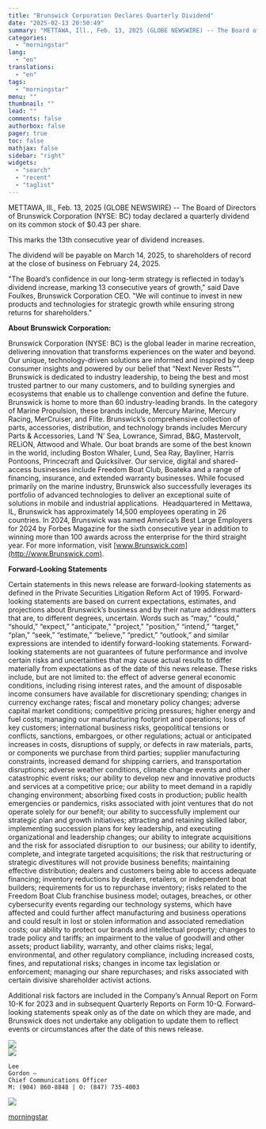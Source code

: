 ```yaml
---
title: "Brunswick Corporation Declares Quarterly Dividend"
date: "2025-02-13 20:50:49"
summary: "METTAWA, Ill., Feb. 13, 2025 (GLOBE NEWSWIRE) -- The Board of Directors of Brunswick Corporation (NYSE: BC) today declared a quarterly dividend on its common stock of $0.43 per share. This marks the 13th consecutive year of dividend increases. The dividend will be payable on March 14, 2025, to shareholders..."
categories:
  - "morningstar"
lang:
  - "en"
translations:
  - "en"
tags:
  - "morningstar"
menu: ""
thumbnail: ""
lead: ""
comments: false
authorbox: false
pager: true
toc: false
mathjax: false
sidebar: "right"
widgets:
  - "search"
  - "recent"
  - "taglist"
---
```


METTAWA, Ill., Feb. 13, 2025 (GLOBE NEWSWIRE) -- The Board of Directors of Brunswick Corporation (NYSE: BC) today declared a quarterly dividend on its common stock of $0.43 per share.

This marks the 13th consecutive year of dividend increases.

The dividend will be payable on March 14, 2025, to shareholders of record at the close of business on February 24, 2025.

"The Board’s confidence in our long-term strategy is reflected in today’s dividend increase, marking 13 consecutive years of growth," said Dave Foulkes, Brunswick Corporation CEO. "We will continue to invest in new products and technologies for strategic growth while ensuring strong returns for shareholders."

**About Brunswick Corporation:**

Brunswick Corporation (NYSE: BC) is the global leader in marine recreation, delivering innovation that transforms experiences on the water and beyond.  Our unique, technology-driven solutions are informed and inspired by deep consumer insights and powered by our belief that “Next Never Rests™”. Brunswick is dedicated to industry leadership, to being the best and most trusted partner to our many customers, and to building synergies and ecosystems that enable us to challenge convention and define the future. Brunswick is home to more than 60 industry-leading brands. In the category of Marine Propulsion, these brands include, Mercury Marine, Mercury Racing, MerCruiser, and Flite. Brunswick’s comprehensive collection of parts, accessories, distribution, and technology brands includes Mercury Parts & Accessories, Land ‘N’ Sea, Lowrance, Simrad, B&G, Mastervolt, RELiON, Attwood and Whale. Our boat brands are some of the best known in the world, including Boston Whaler, Lund, Sea Ray, Bayliner, Harris Pontoons, Princecraft and Quicksilver. Our service, digital and shared-access businesses include Freedom Boat Club, Boateka and a range of financing, insurance, and extended warranty businesses. While focused primarily on the marine industry, Brunswick also successfully leverages its portfolio of advanced technologies to deliver an exceptional suite of solutions in mobile and industrial applications.  Headquartered in Mettawa, IL, Brunswick has approximately 14,500 employees operating in 26 countries. In 2024, Brunswick was named America’s Best Large Employers for 2024 by Forbes Magazine for the sixth consecutive year in addition to winning more than 100 awards across the enterprise for the third straight year. For more information, visit [www.Brunswick.com](http://www.Brunswick.com).

**Forward-Looking Statements**

Certain statements in this news release are forward-looking statements as defined in the Private Securities Litigation Reform Act of 1995. Forward-looking statements are based on current expectations, estimates, and projections about Brunswick’s business and by their nature address matters that are, to different degrees, uncertain. Words such as “may,” “could,” “should,” “expect,” "anticipate," "project," "position," “intend,” “target,” “plan,” “seek,” “estimate,” “believe,” “predict,” “outlook,” and similar expressions are intended to identify forward-looking statements. Forward-looking statements are not guarantees of future performance and involve certain risks and uncertainties that may cause actual results to differ materially from expectations as of the date of this news release. These risks include, but are not limited to: the effect of adverse general economic conditions, including rising interest rates, and the amount of disposable income consumers have available for discretionary spending; changes in currency exchange rates; fiscal and monetary policy changes; adverse capital market conditions; competitive pricing pressures; higher energy and fuel costs; managing our manufacturing footprint and operations; loss of key customers; international business risks, geopolitical tensions or conflicts, sanctions, embargoes, or other regulations; actual or anticipated increases in costs, disruptions of supply, or defects in raw materials, parts, or components we purchase from third parties; supplier manufacturing constraints, increased demand for shipping carriers, and transportation disruptions; adverse weather conditions, climate change events and other catastrophic event risks; our ability to develop new and innovative products and services at a competitive price; our ability to meet demand in a rapidly changing environment; absorbing fixed costs in production; public health emergencies or pandemics, risks associated with joint ventures that do not operate solely for our benefit; our ability to successfully implement our strategic plan and growth initiatives; attracting and retaining skilled labor, implementing succession plans for key leadership, and executing organizational and leadership changes; our ability to integrate acquisitions and the risk for associated disruption to  our business; our ability to identify, complete, and integrate targeted acquisitions; the risk that restructuring or strategic divestitures will not provide business benefits; maintaining effective distribution; dealers and customers being able to access adequate financing; inventory reductions by dealers, retailers, or independent boat builders; requirements for us to repurchase inventory; risks related to the Freedom Boat Club franchise business model; outages, breaches, or other cybersecurity events regarding our technology systems, which have affected and could further affect manufacturing and business operations and could result in lost or stolen information and associated remediation costs; our ability to protect our brands and intellectual property; changes to trade policy and tariffs; an impairment to the value of goodwill and other assets; product liability, warranty, and other claims risks; legal, environmental, and other regulatory compliance, including increased costs, fines, and reputational risks; changes in income tax legislation or enforcement; managing our share repurchases; and risks associated with certain divisive shareholder activist actions.

Additional risk factors are included in the Company’s Annual Report on Form 10-K for 2023 and in subsequent Quarterly Reports on Form 10-Q. Forward-looking statements speak only as of the date on which they are made, and Brunswick does not undertake any obligation to update them to reflect events or circumstances after the date of this news release.

 ![](https://www.globenewswire.com/newsroom/ti?nf=OTM1ODAyMiM2NzQ5OTg1IzIwMDU0MzM=)   
 ![](https://ml.globenewswire.com/media/MTFmYTgzM2EtZGUxMy00Yjg4LWExYzgtZTk3YzkzOTUzNzRkLTEwMTcwMDY=/tiny/Brunswick-Corporation.png)
```
Lee
Gordon —
Chief Communications Officer
M: (904) 860-8848 | O: (847) 735-4003

```

 [![](https://ml.globenewswire.com/media/dd588ac9-ab7a-4008-ba16-0ae305de0a59/small/brunswick-logo-w-tagline-midnight-blue-002-jpg.jpg)](https://www.globenewswire.com/NewsRoom/AttachmentNg/dd588ac9-ab7a-4008-ba16-0ae305de0a59)

[morningstar](https://www.morningstar.com/news/globe-newswire/9358022/brunswick-corporation-declares-quarterly-dividend)
